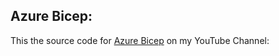 ## Azure Bicep:

This the source code for [Azure Bicep](https://youtu.be/73QwFjgHGTA) on my YouTube Channel:
